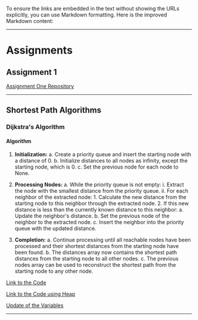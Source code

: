 To ensure the links are embedded in the text without showing the URLs explicitly, you can use Markdown formatting. Here is the improved Markdown content:

---

# Assignments

## Assignment 1
[Assignment One Repository](https://github.com/Anish-Codeth/computer-network/tree/main/Assignment-one)

---

## Shortest Path Algorithms

### Dijkstra's Algorithm

#### Algorithm

1. **Initialization:**
   a. Create a priority queue and insert the starting node with a distance of 0.
   b. Initialize distances to all nodes as infinity, except the starting node, which is 0.
   c. Set the previous node for each node to None.

2. **Processing Nodes:**
   a. While the priority queue is not empty:
      i. Extract the node with the smallest distance from the priority queue.
      ii. For each neighbor of the extracted node:
          1. Calculate the new distance from the starting node to this neighbor through the extracted node.
          2. If this new distance is less than the currently known distance to this neighbor:
             a. Update the neighbor's distance.
             b. Set the previous node of the neighbor to the extracted node.
             c. Insert the neighbor into the priority queue with the updated distance.

3. **Completion:**
   a. Continue processing until all reachable nodes have been processed and their shortest distances from the starting node have been found.
   b. The distances array now contains the shortest path distances from the starting node to all other nodes.
   c. The previous nodes array can be used to reconstruct the shortest path from the starting node to any other node.

[Link to the Code](https://github.com/Anish-Codeth/computer-network/blob/main/shortest/deijkstra/dijkstra.py)

[Link to the Code using Heap](https://github.com/Anish-Codeth/computer-network/blob/main/shortest/deijkstra/dijkstraheap.py)

[Update of the Variables](https://github.com/Anish-Codeth/computer-network/blob/main/shortest/deijkstra/dijkstra.png)

---

